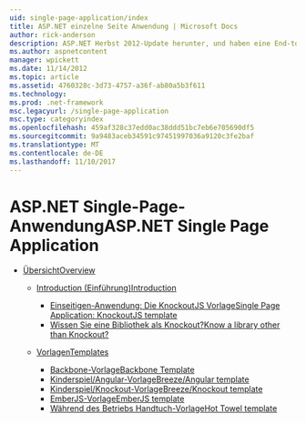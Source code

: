 ```yaml
---
uid: single-page-application/index
title: ASP.NET einzelne Seite Anwendung | Microsoft Docs
author: rick-anderson
description: ASP.NET Herbst 2012-Update herunter, und haben eine End-to-End-Benutzerfreundlicher zum Erstellen von Anwendungen mit erheblichen clientseitige Interaktion mithilfe von JavaScrip...
ms.author: aspnetcontent
manager: wpickett
ms.date: 11/14/2012
ms.topic: article
ms.assetid: 4760328c-3d73-4757-a36f-ab80a5b3f611
ms.technology: 
ms.prod: .net-framework
msc.legacyurl: /single-page-application
msc.type: categoryindex
ms.openlocfilehash: 459af328c37edd0ac38ddd51bc7eb6e705690df5
ms.sourcegitcommit: 9a9483aceb34591c97451997036a9120c3fe2baf
ms.translationtype: MT
ms.contentlocale: de-DE
ms.lasthandoff: 11/10/2017
---
```

<a name="aspnet-single-page-application"></a><span data-ttu-id="59d1e-103">ASP.NET Single-Page-Anwendung</span><span class="sxs-lookup"><span data-stu-id="59d1e-103">ASP.NET Single Page Application</span></span>
====================
- [<span data-ttu-id="59d1e-104">Übersicht</span><span class="sxs-lookup"><span data-stu-id="59d1e-104">Overview</span></span>](overview/index.md)

    - [<span data-ttu-id="59d1e-105">Introduction (Einführung)</span><span class="sxs-lookup"><span data-stu-id="59d1e-105">Introduction</span></span>](overview/introduction/index.md)

        - [<span data-ttu-id="59d1e-106">Einseitigen-Anwendung: Die KnockoutJS Vorlage</span><span class="sxs-lookup"><span data-stu-id="59d1e-106">Single Page Application: KnockoutJS template</span></span>](overview/introduction/knockoutjs-template.md)
        - [<span data-ttu-id="59d1e-107">Wissen Sie eine Bibliothek als Knockout?</span><span class="sxs-lookup"><span data-stu-id="59d1e-107">Know a library other than Knockout?</span></span>](overview/introduction/other-libraries.md)
    - [<span data-ttu-id="59d1e-108">Vorlagen</span><span class="sxs-lookup"><span data-stu-id="59d1e-108">Templates</span></span>](overview/templates/index.md)

        - [<span data-ttu-id="59d1e-109">Backbone-Vorlage</span><span class="sxs-lookup"><span data-stu-id="59d1e-109">Backbone Template</span></span>](overview/templates/backbonejs-template.md)
        - [<span data-ttu-id="59d1e-110">Kinderspiel/Angular-Vorlage</span><span class="sxs-lookup"><span data-stu-id="59d1e-110">Breeze/Angular template</span></span>](overview/templates/breezeangular-template.md)
        - [<span data-ttu-id="59d1e-111">Kinderspiel/Knockout-Vorlage</span><span class="sxs-lookup"><span data-stu-id="59d1e-111">Breeze/Knockout template</span></span>](overview/templates/breezeknockout-template.md)
        - [<span data-ttu-id="59d1e-112">EmberJS-Vorlage</span><span class="sxs-lookup"><span data-stu-id="59d1e-112">EmberJS template</span></span>](overview/templates/emberjs-template.md)
        - [<span data-ttu-id="59d1e-113">Während des Betriebs Handtuch-Vorlage</span><span class="sxs-lookup"><span data-stu-id="59d1e-113">Hot Towel template</span></span>](overview/templates/hottowel-template.md)
